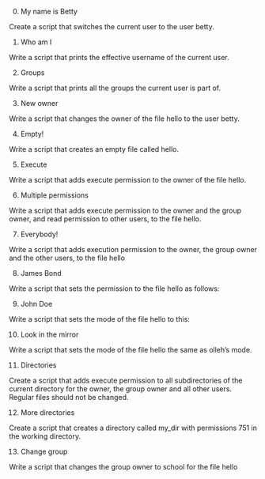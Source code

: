 0. My name is Betty

Create a script that switches the current user to the user betty.



1. Who am I

Write a script that prints the effective username of the current user.



2. Groups

Write a script that prints all the groups the current user is part of.



3. New owner

Write a script that changes the owner of the file hello to the user betty.



4. Empty!

Write a script that creates an empty file called hello.



5. Execute

Write a script that adds execute permission to the owner of the file hello.



6. Multiple permissions

Write a script that adds execute permission to the owner and the group owner, and read permission to other users, to the file hello.



7. Everybody!

Write a script that adds execution permission to the owner, the group owner and the other users, to the file hello



8. James Bond

Write a script that sets the permission to the file hello as follows:



9. John Doe

Write a script that sets the mode of the file hello to this:



10. Look in the mirror

Write a script that sets the mode of the file hello the same as olleh’s mode.



11. Directories

Create a script that adds execute permission to all subdirectories of the current directory for the owner, the group owner and all other users. Regular files should not be changed.



12. More directories

Create a script that creates a directory called my_dir with permissions 751 in the working directory.



13. Change group

Write a script that changes the group owner to school for the file hello
